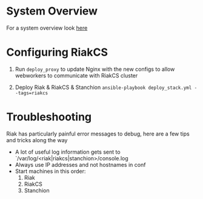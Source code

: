 # System Overview

For a system overview look [here](https://docs.google.com/document/d/1F5KjtyXmvGcl4nHf6U8_teMgM4ezo0OJPCUN0AOiGo8/edit#heading=h.9iy7nsyi5rzy)

# Configuring RiakCS

1. Run `deploy_proxy` to update Nginx with the new configs to allow webworkers to communicate with RiakCS cluster

2. Deploy Riak & RiakCS & Stanchion `ansible-playbook deploy_stack.yml --tags=riakcs`

# Troubleshooting

Riak has particularly painful error messages to debug, here are a few tips and tricks along the way

- A lot of useful log information gets sent to `/var/log/<riak|riakcs|stanchion>/console.log
- Always use IP addresses and not hostnames in conf
- Start machines in this order:
  1. Riak
  2. RiakCS
  3. Stanchion
